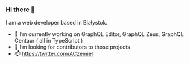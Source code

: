 ### Hi there 👋

I am a web developer based in Białystok. 

- 🔭 I’m currently working on  GraphQL Editor, GraphQL Zeus, GraphQL Centaur ( all in TypeScript )
- 🤔 I’m looking for contributors to those projects
- 📫 https://twitter.com/ACzemiel
